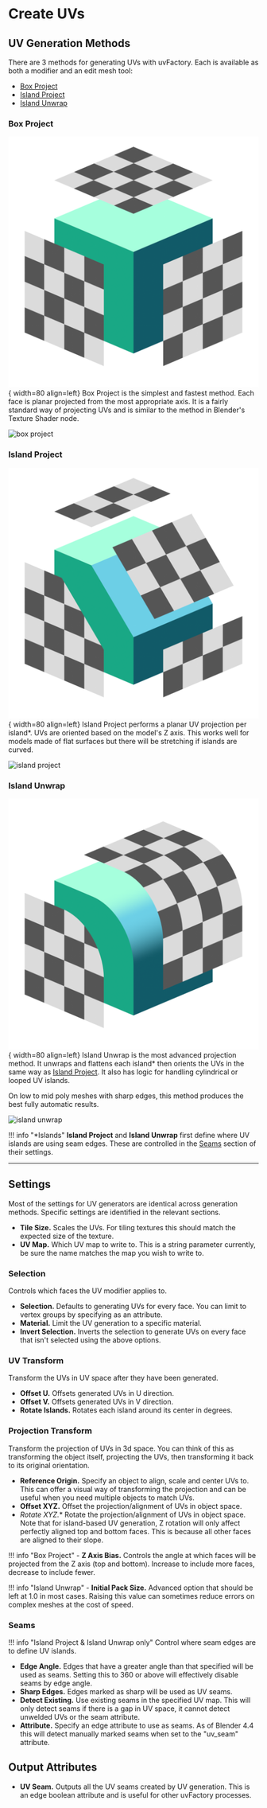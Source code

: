 # Create UVs

## UV Generation Methods

There are 3 methods for generating UVs with uvFactory. Each is available as both a modifier and an edit mesh tool:

- [Box Project](#box-project)
- [Island Project](#island-project)
- [Island Unwrap](#island-unwrap)

### Box Project

![bp](assets/icons/Mod_UV_Box_Project.png){ width=80 align=left}
Box Project is the simplest and fastest method. Each face is planar projected from the most appropriate axis. It is a fairly standard way of projecting UVs and is similar to the method in Blender's Texture Shader node.

![box project](assets/box_project.gif)

### Island Project

![bp](assets/icons/Mod_UV_Island_Project.png){ width=80 align=left}
Island Project performs a planar UV projection per island*. UVs are oriented based on the model's Z axis. This works well for models made of flat surfaces but there will be stretching if islands are curved.

![island project](assets/island_project.gif)

### Island Unwrap

![bp](assets/icons/Mod_UV_Island_Unwrap_2.png){ width=80 align=left}
Island Unwrap is the most advanced projection method. It unwraps and flattens each island* then orients the UVs in the same way as [Island Project](#island-project). It also has logic for handling cylindrical or looped UV islands.

On low to mid poly meshes with sharp edges, this method produces the best fully automatic results.

![island unwrap](assets/island_unwrap.gif)

!!! info "*Islands"
    **Island Project** and **Island Unwrap** first define where UV islands are using seam edges. These are controlled in the [Seams](#seams) section of their settings.

----

## Settings

Most of the settings for UV generators are identical across generation methods. Specific settings are identified in the relevant sections.

- **Tile Size.** Scales the UVs. For tiling textures this should match the expected size of the texture.
- **UV Map.** Which UV map to write to. This is a string parameter currently, be sure the name matches the map you wish to write to.

### Selection

Controls which faces the UV modifier applies to.

- **Selection.** Defaults to generating UVs for every face. You can limit to vertex groups by specifying as an attribute.
- **Material.** Limit the UV generation to a specific material.
- **Invert Selection.** Inverts the selection to generate UVs on every face that isn't selected using the above options.

### UV Transform

Transform the UVs in UV space after they have been generated.

- **Offset U.** Offsets generated UVs in U direction.
- **Offset V.** Offsets generated UVs in V direction.
- **Rotate Islands.** Rotates each island around its center in degrees.

### Projection Transform

Transform the projection of UVs in 3d space. You can think of this as transforming the object itself, projecting the UVs, then transforming it back to its original orientation.

- **Reference Origin.** Specify an object to align, scale and center UVs to. This can offer a visual way of transforming the projection and can be useful when you need multiple objects to match UVs.
- **Offset XYZ.** Offset the projection/alignment of UVs in object space.
- **Rotate XYZ*.** Rotate the projection/alignment of UVs in object space. Note that for island-based UV generation, Z rotation will only affect perfectly aligned top and bottom faces. This is because all other faces are aligned to their slope.

!!! info "Box Project"
    - **Z Axis Bias.** Controls the angle at which faces will be projected from the Z axis (top and bottom). Increase to include more faces, decrease to include fewer.

!!! info "Island Unwrap"
    - **Initial Pack Size.** Advanced option that should be left at 1.0 in most cases. Raising this value can sometimes reduce errors on complex meshes at the cost of speed.

### Seams

!!! info "Island Project & Island Unwrap only"
Control where seam edges are to define UV islands.

- **Edge Angle.** Edges that have a greater angle than that specified will be used as seams. Setting this to 360 or above will effectively disable seams by edge angle.
- **Sharp Edges.** Edges marked as sharp will be used as UV seams.
- **Detect Existing.** Use existing seams in the specified UV map. This will only detect seams if there is a gap in UV space, it cannot detect unwelded UVs or the seam attribute.
- **Attribute.** Specify an edge attribute to use as seams. As of Blender 4.4 this will detect manually marked seams when set to the "uv_seam" attribute.

## Output Attributes

- **UV Seam.** Outputs all the UV seams created by UV generation. This is an edge boolean attribute and is useful for other uvFactory processes.